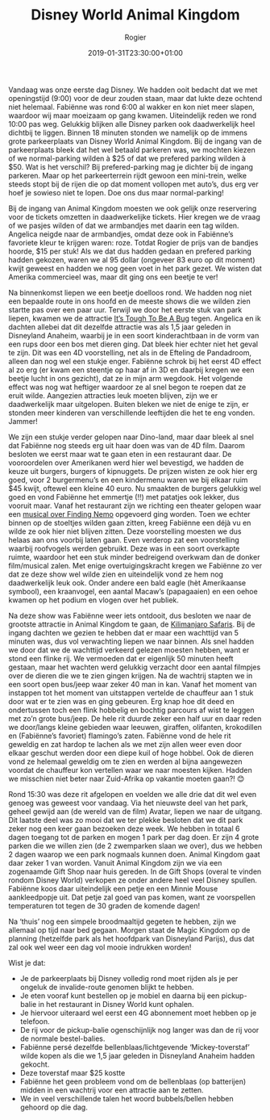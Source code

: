 ﻿---
title: Disney World Animal Kingdom
author: Rogier
type: post
date: 2019-01-31T23:30:00+01:00
url: /weblog/2019/01/31/disney-world-animal-kingdom/
commentFolder: 2019-01-31-disney-world-animal-kingdom
categories:
- Wereld trip 2019
images: ["05-tree-of-life.jpg"]
resources:
- src: 01-tree-of-life-familiefoto.jpg
  title: Tree of Life in Animal Kingdom
  params:
    imagegallery: true
- src: 02-its-tough.jpg
  title: It's tough to be a bug
  params:
    imagegallery: true
- src: 03-emmer-patat.jpg
  title: Een hele emmer patat
  params:
    imagegallery: true
- src: 04-bellenblaas.jpg
  title: Mickey's bellenblaas toverstaf
  params:
    imagegallery: true
- src: 05-tree-of-life.jpg
  title: Tree of Life in Animal Kingdom
  params:
    banner: true
- src: 06-nijlpaard.jpg
  title: Een nijlpaard
  params:
    imagegallery: true
- src: 07-krokodillen.jpg
  title: Krokodillen
  params:
    imagegallery: true
- src: 08-safari.jpg
  title: Uitzicht tijdens de safari
  params:
    imagegallery: true
- src: 09-giraffe.jpg
  title: Giraffe
  params:
    imagegallery: true
- src: 10-flamingos.jpg
  title: Flamingo's
  params:
    imagegallery: true
- src: 11-leeuwen.jpg
  title: De leeuwenrots
  params:
    imagegallery: true
- src: 12-fabienne.jpg
  title: Fabienne
  params:
    imagegallery: true
- src: 13-angelica.jpg
  title: Angelica
  params:
    imagegallery: true
- src: 14-rogier.jpg
  title: Rogier
  params:
    imagegallery: true

---
Vandaag was onze eerste dag Disney. We hadden ooit bedacht dat we met openingstijd (9:00) voor de deur zouden staan, maar dat lukte deze ochtend niet helemaal. Fabiënne was rond 6:00 al wakker en kon niet meer slapen, waardoor wij maar moeizaam op gang kwamen. Uiteindelijk reden we rond 10:00 pas weg. Gelukkig blijken alle Disney parken ook daadwerkelijk heel dichtbij te liggen. Binnen 18 minuten stonden we namelijk op de immens grote parkeerplaats van Disney World Animal Kingdom. Bij de ingang van de parkeerplaats bleek dat het wel betaald parkeren was, we mochten kiezen of we normal-parking wilden à $25 of dat we prefered parking wilden à $50. Wat is het verschil? Bij prefered-parking mag je dichter bij de ingang parkeren. Maar op het parkeerterrein rijdt gewoon een mini-trein, welke steeds stopt bij de rijen die op dat moment vollopen met auto’s, dus erg ver hoef je sowieso niet te lopen. Doe ons dus maar normal-parking!

Bij de ingang van Animal Kingdom moesten we ook gelijk onze reservering voor de tickets omzetten in daadwerkelijke tickets. Hier kregen we de vraag of we pasjes wilden of dat we armbandjes met daarin een tag wilden. Angelica neigde naar de armbandjes, omdat deze ook in Fabiënne’s favoriete kleur te krijgen waren: roze. Totdat Rogier de prijs van de bandjes hoorde, $15 per stuk! Als we dat dus hadden gedaan en prefered parking hadden gekozen, waren we al 95 dollar (ongeveer 83 euro op dit moment) kwijt geweest en hadden we nog geen voet in het park gezet. We wisten dat Amerika commercieel was, maar dit ging ons een beetje te ver!

Na binnenkomst liepen we een beetje doelloos rond. We hadden nog niet een bepaalde route in ons hoofd en de meeste shows die we wilden zien startte pas over een paar uur. Terwijl we door het eerste stuk van park liepen, kwamen we de attractie [It’s Tough To Be A Bug](https://disneyworld.disney.go.com/attractions/animal-kingdom/its-tough-to-be-a-bug/) tegen. Angelica en ik dachten allebei dat dit dezelfde attractie was als 1,5 jaar geleden in Disneyland Anaheim, waarbij je in een soort kinderachtbaan in de vorm van een rups door een bos met dieren ging. Dat bleek hier echter niet het geval te zijn. Dit was een 4D voorstelling, net als in de Efteling de Pandadroom, alleen dan nog wel een stukje enger. Fabiënne schrok bij het eerst 4D effect al zo erg (er kwam een steentje op haar af in 3D en daarbij kregen we een beetje lucht in ons gezicht), dat ze in mijn arm wegdook. Het volgende effect was nog wat heftiger waardoor ze al snel begon te roepen dat ze eruit wilde. Aangezien attracties leuk moeten blijven, zijn we er daadwerkelijk maar uitgelopen. Buiten bleken we niet de enige te zijn, er stonden meer kinderen van verschillende leeftijden die het te eng vonden. Jammer!

We zijn een stukje verder gelopen naar Dino-land, maar daar bleek al snel dat Fabiënne nog steeds erg uit haar doen was van de 4D film. Daarom besloten we eerst maar wat te gaan eten in een restaurant daar. De vooroordelen over Amerikanen werd hier wel bevestigd, we hadden de keuze uit burgers, burgers of kipnuggets. De prijzen wisten ze ook hier erg goed, voor 2 burgermenu’s en een kindermenu waren we bij elkaar ruim $45 kwijt, oftewel een kleine 40 euro. Nu smaakten de burgers gelukkig wel goed en vond Fabiënne het emmertje (!!) met patatjes ook lekker, dus vooruit maar.
Vanaf het restaurant zijn we richting een theater gelopen waar een [musical over Finding Nemo](https://disneyworld.disney.go.com/entertainment/animal-kingdom/finding-nemo-the-musical/) opgevoerd ging worden. Toen we echter binnen op de stoeltjes wilden gaan zitten, kreeg Fabiënne een déjà vu en wilde ze ook hier niet blijven zitten. Deze voorstelling moesten we dus helaas aan ons voorbij laten gaan.
Even verderop zat een voorstelling waarbij roofvogels werden gebruikt. Deze was in een soort overkapte ruimte, waardoor het een stuk minder bedreigend overkwam dan de donker film/musical zalen. Met enige overtuigingskracht kregen we Fabiënne zo ver dat ze deze show wel wilde zien en uiteindelijk vond ze hem nog daadwerkelijk leuk ook. Onder andere een bald eagle (hèt Amerikaanse symbool), een kraanvogel, een aantal Macaw’s (papagaaien) en een oehoe kwamen op het podium en vlogen over het publiek. 

Na deze show was Fabiënne weer iets ontdooit, dus besloten we naar de grootste attractie in Animal Kingdom te gaan, de [Kilimanjaro Safaris](https://disneyworld.disney.go.com/attractions/animal-kingdom/kilimanjaro-safaris/). Bij de ingang dachten we gezien te hebben dat er maar een wachttijd van 5 minuten was, dus vol verwachting liepen we naar binnen. Als snel hadden we door dat we de wachttijd verkeerd gelezen moesten hebben, want er stond een flinke rij. We vermoeden dat er eigenlijk 50 minuten heeft gestaan, maar het wachten werd gelukkig verzacht door een aantal filmpjes over de dieren die we te zien gingen krijgen. Na de wachtrij stapten we in een soort open bus/jeep waar zeker 40 man in kan. Vanaf het moment van instappen tot het moment van uitstappen vertelde de chauffeur aan 1 stuk door wat er te zien was en ging gebeuren. Erg knap hoe dit deed en ondertussen toch een flink hobbelig en bochtig parcours af wist te leggen met zo’n grote bus/jeep. De hele rit duurde zeker een half uur en daar reden we door/langs kleine gebieden waar leeuwen, giraffen, olifanten, krokodillen en (Fabiënne’s favoriet) flamingo’s zaten. Fabiënne vond de hele rit geweldig en zat hardop te lachen als we met zijn allen weer even door elkaar geschut werden door een diepe kuil of hoge hobbel. Ook de dieren vond ze helemaal geweldig om te zien en werden al bijna aangewezen voordat de chauffeur kon vertellen waar we naar moesten kijken. Hadden we misschien niet beter naar Zuid-Afrika op vakantie moeten gaan?! 😊

Rond 15:30 was deze rit afgelopen en voelden we alle drie dat dit wel even genoeg was geweest voor vandaag. Via het nieuwste deel van het park, geheel gewijd aan (de wereld van de film) Avatar, liepen we naar de uitgang. Dit laatste deel was zo mooi dat we ter plekke besloten dat we dit park zeker nog een keer gaan bezoeken deze week. We hebben in totaal 6 dagen toegang tot de parken en mogen 1 park per dag doen. Er zijn 4 grote parken die we willen zien (de 2 zwemparken slaan we over), dus we hebben 2 dagen waarop we een park nogmaals kunnen doen. Animal Kingdom gaat daar zeker 1 van worden.
Vanuit Animal Kingdom zijn we via een zogenaamde Gift Shop naar huis gereden. In de Gift Shops (overal te vinden rondom Disney World) verkopen ze onder andere heel veel Disney spullen. Fabiënne koos daar uiteindelijk een petje en een Minnie Mouse aankleedpopje uit. Dat petje zal goed van pas komen, want ze voorspellen temperaturen tot tegen de 30 graden de komende dagen!

Na ‘thuis’ nog een simpele broodmaaltijd gegeten te hebben, zijn we allemaal op tijd naar bed gegaan. Morgen staat de Magic Kingdom op de planning (hetzelfde park als het hoofdpark van Disneyland Parijs), dus dat zal ook wel weer een dag vol mooie indrukken worden!

Wist je dat:

- Je de parkeerplaats bij Disney volledig rond moet rijden als je per ongeluk de invalide-route genomen blijkt te hebben.
- Je eten vooraf kunt bestellen op je mobiel en daarna bij een pickup-balie in het restaurant in Disney World kunt ophalen.
- Je hiervoor uiteraard wel eerst een 4G abonnement moet hebben op je telefoon.
- De rij voor de pickup-balie ogenschijnlijk nog langer was dan de rij voor de normale bestel-balies.
- Fabiënne persé dezelfde bellenblaas/lichtgevende ‘Mickey-toverstaf’ wilde kopen als die we 1,5 jaar geleden in Disneyland Anaheim hadden gekocht.
- Deze toverstaf maar $25 kostte
- Fabiënne het geen probleem vond om de bellenblaas (op batterijen) midden in een wachtrij voor een attractie aan te zetten.
- We in veel verschillende talen het woord bubbels/bellen hebben gehoord op die dag.
